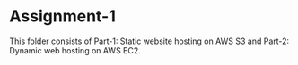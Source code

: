 # Assignment-1

This folder consists of Part-1: Static website hosting on AWS S3 and Part-2: Dynamic web hosting on AWS EC2.
